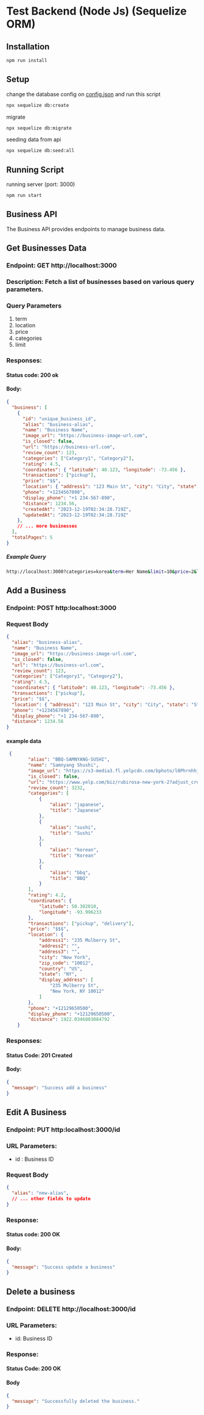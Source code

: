 # Test Backend (Node Js) (Sequelize ORM)

## Installation 
```bash
npm run install
```

## Setup

change the database config on [config.json](https://github.com/Nacho7S/62teknologi-backend-test-Fairis-Nabil-Ansana/blob/main/config/config.json) and run this script
```bash
npx sequelize db:create
```

migrate 
```bash
npx sequelize db:migrate
```

seeding data from api
```bash
npx sequelize db:seed:all
```

## Running Script 
running server (port: 3000)
```bash
npm run start
```

## Business API
The Business API provides endpoints to manage business data.

## Get Businesses Data
### Endpoint: GET http://localhost:3000
### Description: Fetch a list of businesses based on various query parameters.
### Query Parameters
<ol>
  <li>term</li>
  <li>location</li>
  <li>price</li>
  <li>categories</li>
  <li>limit</li>
</ol>


### Responses:
#### Status code: 200 ok
#### Body:
```json
{
  "business": [
    {
      "id": "unique_business_id",
      "alias": "business-alias",
      "name": "Business Name",
      "image_url": "https://business-image-url.com",
      "is_closed": false,
      "url": "https://business-url.com",
      "review_count": 123,
      "categories": ["Category1", "Category2"],
      "rating": 4.5,
      "coordinates": { "latitude": 40.123, "longitude": -73.456 },
      "transactions": ["pickup"],
      "price": "$$",
      "location": { "address1": "123 Main St", "city": "City", "state": "State", "zip_code": "12345" },
      "phone": "+1234567890",
      "display_phone": "+1 234-567-890",
      "distance": 1234.56,
      "createdAt": "2023-12-19T02:34:28.719Z",
      "updatedAt": "2023-12-19T02:34:28.719Z"
    },
    // ... more businesses
  ],
  "totalPages": 5
}
```
##### Example Query
```bash
http://localhost:3000?categories=korea&term=Her Name&limit=10&price=2&location=new york
```

## Add a Business
### Endpoint:  POST http:localhost:3000
### Request Body
```json
{
  "alias": "business-alias",
  "name": "Business Name",
  "image_url": "https://business-image-url.com",
  "is_closed": false,
  "url": "https://business-url.com",
  "review_count": 123,
  "categories": ["Category1", "Category2"],
  "rating": 4.5,
  "coordinates": { "latitude": 40.123, "longitude": -73.456 },
  "transactions": ["pickup"],
  "price": "$$",
  "location": { "address1": "123 Main St", "city": "City", "state": "State", "zip_code": "12345" },
  "phone": "+1234567890",
  "display_phone": "+1 234-567-890",
  "distance": 1234.56
}
```
#### example data
```json
 {
        "alias": "BBQ-SAMNYANG-SUSHI",
        "name": "Samnyang Shushi",
        "image_url": "https://s3-media3.fl.yelpcdn.com/bphoto/l0Phrnhhj78RFiDhLIOUyQ/o.jpg",
        "is_closed": false,
        "url": "https://www.yelp.com/biz/rubirosa-new-york-2?adjust_creative=DSj6I8qbyHf-Zm2fGExuug&utm_campaign=yelp_api_v3&utm_medium=api_v3_business_search&utm_source=DSj6I8qbyHf-Zm2fGExuug",
        "review_count": 3232,
        "categories": [
            {
                "alias": "japanese",
                "title": "Japanese"
            },
            {
                "alias": "sushi",
                "title": "Sushi"
            },
            {
                "alias": "korean",
                "title": "Korean"
            },
            {
                "alias": "bbq",
                "title": "BBQ"
            }
        ],
        "rating": 4.2,
        "coordinates": {
            "latitude": 50.302010,
            "longitude": -93.996233
        },
        "transactions": ["pickup", "delivery"],
        "price": "$$$",
        "location": {
            "address1": "235 Mulberry St",
            "address2": "",
            "address3": "",
            "city": "New York",
            "zip_code": "10012",
            "country": "US",
            "state": "NY",
            "display_address": [
                "235 Mulberry St",
                "New York, NY 10012"
            ]
        },
        "phone": "+12129650500",
        "display_phone": "+12129650500",
        "distance": 1922.0346803084792
    }
```
### Responses:
#### Status Code: 201 Created
#### Body:
```json
{
  "message": "Success add a business"
}
```
## Edit A Business

### Endpoint: PUT http:localhost:3000/id
### URL Parameters:

<ul>
  <li>
    id : Business ID
  </li>
</ul>

### Request Body
```json
{
  "alias": "new-alias",
  // ... other fields to update
}
```
### Response:
#### Status code: 200 OK
#### Body: 
```json
{
  "message": "Success update a business"
}
```

## Delete a business

### Endpoint: DELETE http://localhost:3000/id
### URL Parameters:

<ul>
  <li>
    id: Business ID
  </li>
</ul>

### Response: 
#### Status Code: 200 OK
#### Body
```json
{
  "message": "Successfully deleted the business."
}
```
